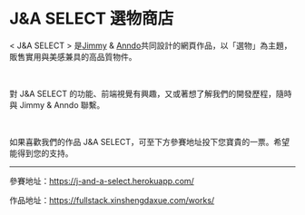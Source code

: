 # J&A SELECT 選物商店


< J&A SELECT > 是<a href="http://xbearx1987-blog.logdown.com">Jimmy</a> & <a href="http://anndo-blog.logdown.com">Anndo</a>共同設計的網頁作品，以「選物」為主題，販售實用與美感兼具的高品質物件。

</br>

對 J&A SELECT 的功能、前端視覺有興趣，又或著想了解我們的開發歷程，隨時與 Jimmy & Anndo 聯繫。

</br>

如果喜歡我們的作品 J&A SELECT，可至下方參賽地址投下您寶貴的一票。希望能得到您的支持。

<hr/>

參賽地址：https://j-and-a-select.herokuapp.com/

作品地址：https://fullstack.xinshengdaxue.com/works/
